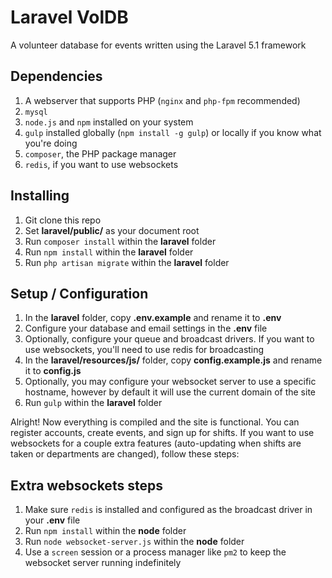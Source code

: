 # Laravel VolDB
A volunteer database for events written using the Laravel 5.1 framework


## Dependencies

1. A webserver that supports PHP (```nginx``` and ```php-fpm``` recommended)
5. ```mysql```
2. ```node.js``` and ```npm``` installed on your system
3. ```gulp``` installed globally (```npm install -g gulp```) or locally if you know what you're doing
4. ```composer```, the PHP package manager
6. ```redis```, if you want to use websockets


## Installing

1. Git clone this repo
2. Set **laravel/public/** as your document root
3. Run ```composer install``` within the **laravel** folder
4. Run ```npm install``` within the **laravel** folder
5. Run ```php artisan migrate``` within the **laravel** folder


## Setup / Configuration

1. In the **laravel** folder, copy **.env.example** and rename it to **.env**
2. Configure your database and email settings in the **.env** file
3. Optionally, configure your queue and broadcast drivers. If you want to use websockets, you'll need to use redis for broadcasting
4. In the **laravel/resources/js/** folder, copy **config.example.js** and rename it to **config.js**
5. Optionally, you may configure your websocket server to use a specific hostname, however by default it will use the current domain of the site
6. Run ```gulp``` within the **laravel** folder


Alright! Now everything is compiled and the site is functional. You can register accounts, create events, and sign up for shifts.
If you want to use websockets for a couple extra features (auto-updating when shifts are taken or departments are changed), follow these steps:


## Extra websockets steps

1. Make sure ```redis``` is installed and configured as the broadcast driver in your **.env** file
2. Run ```npm install``` within the **node** folder
3. Run ```node websocket-server.js``` within the **node** folder
4. Use a ```screen``` session or a process manager like ```pm2``` to keep the websocket server running indefinitely
